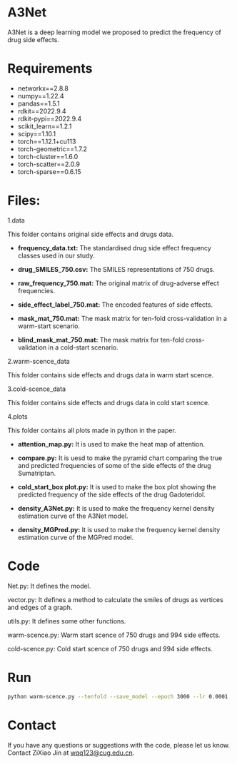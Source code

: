# A3Net
A3Net is a deep learning model we proposed to predict the frequency of drug side effects.

# Requirements
* networkx==2.8.8
* numpy==1.22.4
* pandas==1.5.1
* rdkit==2022.9.4
* rdkit-pypi==2022.9.4
* scikit_learn==1.2.1
* scipy==1.10.1
* torch==1.12.1+cu113
* torch-geometric==1.7.2
* torch-cluster==1.6.0
* torch-scatter==2.0.9
* torch-sparse==0.6.15
  
# Files:
1.data

This folder contains original side effects and drugs data.

* **frequency_data.txt:**
  The standardised drug side effect frequency classes used in our study.

* **drug_SMILES_750.csv:**
  The SMILES representations of 750 drugs.

 * **raw_frequency_750.mat:**
   The original matrix of drug-adverse effect frequencies.

* **side_effect_label_750.mat:**
  The encoded features of side effects.

* **mask_mat_750.mat:**
  The mask matrix for ten-fold cross-validation in a warm-start scenario.

* **blind_mask_mat_750.mat:**
  The mask matrix for ten-fold cross-validation in a cold-start scenario.


2.warm-scence_data
   
This folder contains side effects and drugs data in warm start scence.


3.cold-scence_data
   
This folder contains side effects and drugs data in cold start scence.

4.plots

This folder contains all plots made in python in the paper.

* **attention_map.py:**
  It is used to make the heat map of attention.

* **compare.py:**
  It is uesd to make the pyramid chart comparing the true and predicted frequencies of some of the side effects of the drug Sumatriptan.

* **cold_start_box plot.py:**
  It is used to make the box plot showing the predicted frequency of the side effects of the drug Gadoteridol.

* **density_A3Net.py:**
  It is used to make the frequency kernel density estimation curve of the A3Net model.
  
* **density_MGPred.py:**
  It is used to make the frequency kernel density estimation curve of the MGPred model.

# Code 
Net.py: It defines the model.

vector.py: It defines a method to calculate the smiles of drugs as vertices and edges of a graph.

utils.py: It defines some other functions.

warm-scence.py: Warm start scence of 750 drugs and 994 side effects.

cold-scence.py: Cold start scence of 750 drugs and 994 side effects.

# Run
```bash
python warm-scence.py --tenfold --save_model --epoch 3000 --lr 0.0001
```
# Contact
If you have any questions or suggestions with the code, please let us know. Contact ZiXiao Jin at wqq123@cug.edu.cn.
